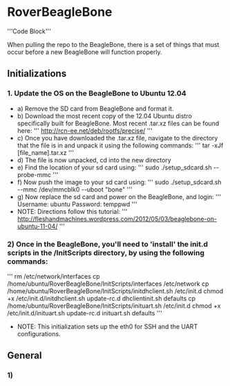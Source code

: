 RoverBeagleBone
===============

'''Code Block'''


When pulling the repo to the BeagleBone, there is a set of things that
must occur before a new BeagleBone will function properly.

## Initializations
### 1. Update the OS on the BeagleBone to Ubuntu 12.04
* a) Remove the SD card from BeagleBone and format it.
* b) Download the most recent copy of the 12.04 Ubuntu distro specifically built for BeagleBone. Most recent .tar.xz files can be found here:
'''
http://rcn-ee.net/deb/rootfs/precise/
'''
* c) Once you have downloaded the .tar.xz file, navigate to the directory that the file is in and unpack it using the following commands:
'''
tar -xJf [file_name].tar.xz
'''
* d) The file is now unpacked, cd into the new directory
* e) Find the location of your sd card using:
'''
sudo ./setup_sdcard.sh --probe-mmc
'''
* f) Now push the image to your sd card using:
'''
sudo ./setup_sdcard.sh --mmc /dev/mmcblk0 --uboot "bone"
'''
* g) Now replace the sd card and power on the BeagleBone, and login:
'''
Username: ubuntu
Password: temppwd
'''
* NOTE: Directions follow this tutorial:
'''
http://fleshandmachines.wordpress.com/2012/05/03/beaglebone-on-ubuntu-11-04/
'''
### 2) Once in the BeagleBone, you'll need to 'install' the init.d scripts in the /InitScripts directory, by using the following commands:
'''
rm /etc/network/interfaces
cp /home/ubuntu/RoverBeagleBone/InitScripts/interfaces /etc/network
cp /home/ubuntu/RoverBeagleBone/InitScripts/initdhclient.sh /etc/init.d
chmod +x /etc/init.d/initdhclient.sh
update-rc.d dhclientinit.sh defaults
cp /home/ubuntu/RoverBeagleBone/InitScripts/inituart.sh /etc/init.d
chmod +x /etc/init.d/inituart.sh
update-rc.d inituart.sh defaults
'''
* NOTE: This initialization sets up the eth0 for SSH and the UART configurations.

## General
### 1) 
